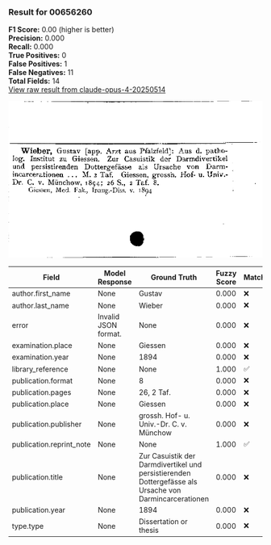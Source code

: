 ### Result for 00656260
**F1 Score:** 0.00 (higher is better)<br>**Precision:** 0.000<br>**Recall:** 0.000<br>**True Positives:** 0<br>**False Positives:** 1<br>**False Negatives:** 11<br>**Total Fields:** 14<br>[View raw result from claude-opus-4-20250514](https://github.com/RISE-UNIBAS/humanities_data_benchmark/blob/main/results/2025-09-02/T0147/request_T0147_00656260.json)

<img src="https://github.com/RISE-UNIBAS/humanities_data_benchmark/blob/main/benchmarks/zettelkatalog/images/00656260.jpg?raw=true" alt="00656260" width="600px">

| Field | Model Response | Ground Truth | Fuzzy Score | Match |
|-------|----------------|--------------|-------------|-------|
| author.first_name | None | Gustav | 0.000 | ❌ |
| author.last_name | None | Wieber | 0.000 | ❌ |
| error | Invalid JSON format. | None | 0.000 | ❌ |
| examination.place | None | Giessen | 0.000 | ❌ |
| examination.year | None | 1894 | 0.000 | ❌ |
| library_reference | None | None | 1.000 | ✅ |
| publication.format | None | 8 | 0.000 | ❌ |
| publication.pages | None | 26, 2 Taf. | 0.000 | ❌ |
| publication.place | None | Giessen | 0.000 | ❌ |
| publication.publisher | None | grossh. Hof- u. Univ.-Dr. C. v. Münchow | 0.000 | ❌ |
| publication.reprint_note | None | None | 1.000 | ✅ |
| publication.title | None | Zur Casuistik der Darmdivertikel und persistierenden Dottergefässe als Ursache von Darmincarcerationen | 0.000 | ❌ |
| publication.year | None | 1894 | 0.000 | ❌ |
| type.type | None | Dissertation or thesis | 0.000 | ❌ |
